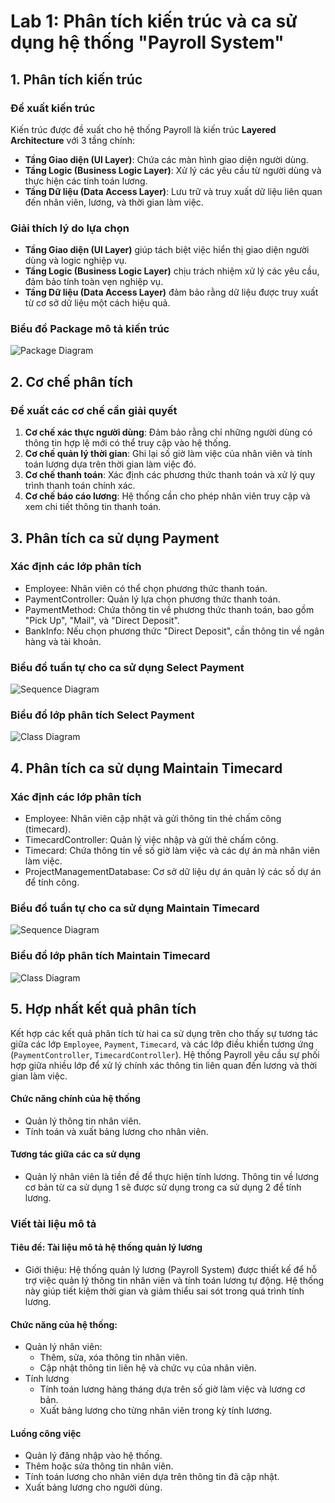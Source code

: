 # Lab 1: Phân tích kiến trúc và ca sử dụng hệ thống "Payroll System"

## 1. Phân tích kiến trúc

### Đề xuất kiến trúc
Kiến trúc được đề xuất cho hệ thống Payroll là kiến trúc **Layered Architecture** với 3 tầng chính:
- **Tầng Giao diện (UI Layer)**: Chứa các màn hình giao diện người dùng.
- **Tầng Logic (Business Logic Layer)**: Xử lý các yêu cầu từ người dùng và thực hiện các tính toán lương.
- **Tầng Dữ liệu (Data Access Layer)**: Lưu trữ và truy xuất dữ liệu liên quan đến nhân viên, lương, và thời gian làm việc.

### Giải thích lý do lựa chọn
- **Tầng Giao diện (UI Layer)** giúp tách biệt việc hiển thị giao diện người dùng và logic nghiệp vụ.
- **Tầng Logic (Business Logic Layer)** chịu trách nhiệm xử lý các yêu cầu, đảm bảo tính toàn vẹn nghiệp vụ.
- **Tầng Dữ liệu (Data Access Layer)** đảm bảo rằng dữ liệu được truy xuất từ cơ sở dữ liệu một cách hiệu quả.

### Biểu đồ Package mô tả kiến trúc
![Package Diagram](https://www.planttext.com/api/plantuml/png/T95B3e8m48RtdA8Ny08k3F6nS452eXSOouX87wHJ5iHmCXSUoIlO4fwnDDrqllxp_zD-tv-OB1XRIn5Lm4l8aQNG62t4fI6BahqYnjmUu4bMGZU82IXtbAXiTuCnBe1enBFIjP38mMIpadFmoWJjG_jwk_JeSMeqHw92vGkBdXwqiZuccXdRWohFwgx_UmufLfeEEDZLQPx8xJJo4IpSW72o2JpBPhCBJB9bDI6jAm8vHqc0TIPhyPmIkB_PgQCsYb5b_gVT-W400F__0m00)

## 2. Cơ chế phân tích

### Đề xuất các cơ chế cần giải quyết
1. **Cơ chế xác thực người dùng**: Đảm bảo rằng chỉ những người dùng có thông tin hợp lệ mới có thể truy cập vào hệ thống.
2. **Cơ chế quản lý thời gian**: Ghi lại số giờ làm việc của nhân viên và tính toán lương dựa trên thời gian làm việc đó.
3. **Cơ chế thanh toán**: Xác định các phương thức thanh toán và xử lý quy trình thanh toán chính xác.
4. **Cơ chế báo cáo lương**: Hệ thống cần cho phép nhân viên truy cập và xem chi tiết thông tin thanh toán.

## 3. Phân tích ca sử dụng Payment

### Xác định các lớp phân tích
 - Employee: Nhân viên có thể chọn phương thức thanh toán.
 - PaymentController: Quản lý lựa chọn phương thức thanh toán.
 - PaymentMethod: Chứa thông tin về phương thức thanh toán, bao gồm "Pick Up", "Mail", và "Direct Deposit".
 - BankInfo: Nếu chọn phương thức "Direct Deposit", cần thông tin về ngân hàng và tài khoản.
### Biểu đồ tuần tự cho ca sử dụng Select Payment
![Sequence Diagram](https://www.planttext.com/api/plantuml/png/h9EnIiD07CRtFCL_hD2-G0OfPb11YvFe96SQUqVJ_yLu9tHsS1079rUZ5B5GhE1YRkXmqlUu9_0Ll6j0WcreGBDS4kxx-7tt_-vBpTeNWgH23cAFX8AdqA7w4KyEcHwZLtg7rYOSaE4WGX5m52cFuoZr8Q16tI8aT3wTPzW3ORzVGhiGf22upj1RKfMizYD1UTU7OpsM49hyMTQnAbJGga2ILcozHWa8_J64i41iTAZ99mZ2v1bR_BnlmhPH4mRdai3fV2hXyuuPTOrD6qiEZRf2w5DkyYUhIerwip3CvBDaOrKc2rCwBXzssCB0fRWfW_pBeKBZKa-WQzJ8NyjAOh5cZmVB5F0xJsb4WkftXyKGi6Ut0DKFsBCkDQALXbFbif9bYs1_5y-u3tjkKex_jSeYmcwjrWMs40cWwuNuU--ET1OMPkWI_ZZNAKkbjcspkBjfdsy0003__mC0)

### Biểu đồ lớp phân tích Select Payment
![Class Diagram](https://www.planttext.com/api/plantuml/png/UhzxlqDnIM9HIMbk3bToJc9niO9Vnk55UV5XcOTNvIbKSoa0GNB6mzszUG4PnpOSMvYN7WBahKmEoKZComZ9FxmmJqCJegWqBztvuQwb1I4PXxS0LMNc-QK33V8ul20l7QYabWjgF2vZe7O5bnHbvgKhvEG_tBKm4sBmmrrh2_moW6G97YV0pNTwk7lcaGcP3tStbdfd0AdcF0mxYFCFQTPYyJMgZqg0uOcGGvOfVhXxOiZX1PdU6K1FByu3cOaS1xgwTdWznONNno3TkDnFM2SMNt4vfEQbW58B5nS0003__mC0)

## 4. Phân tích ca sử dụng Maintain Timecard

### Xác định các lớp phân tích
 - Employee: Nhân viên cập nhật và gửi thông tin thẻ chấm công (timecard).
 - TimecardController: Quản lý việc nhập và gửi thẻ chấm công.
 - Timecard: Chứa thông tin về số giờ làm việc và các dự án mà nhân viên làm việc.
 - ProjectManagementDatabase: Cơ sở dữ liệu dự án quản lý các số dự án để tính công.

### Biểu đồ tuần tự cho ca sử dụng Maintain Timecard
![Sequence Diagram](https://www.planttext.com/api/plantuml/png/h5H1IiD05DtFAVu5Ue4kf5YXGaD16aHN4gCaWycqj9c2o-B2XHjTYKYnjOXGA5fqbK5SZFGUSmAlu9-fO6W2dHOtap3pyzxxx_t9j_YiT1Ela_0u8fwVj3hG2EKZEzgdSi98vXrAMx2jnDtNDLMYp-iXFYwO6wfKu286j4OzLeP3EU7Wg_IPGwBFz8g74E0fyQ84wg5yPm7uygsW05PJQ1qvLbUberOU3s8bxYavPIV42hSw7pMLUDXHuiN1cak-nrKwPexymAsPx2EJezAdS-WgSGEn74Cxb5EoyZCesPbNvTePP6WlCLYeHuPCMcNODMN6ZQi2PtfokCInVjODt9Z-IWsmP02H7CRGqnxuTexdBJ2GJ2Cd1GEoliYQ4bDQWBIPl0CvyWtCpC_qRGQx-MV3sMB6iMpSXWZTi1livGZT1SonnDb6b5kACF-HKaQNzTN8mJhprw8hNjIKXKZZgqcTGQ0JssJayo0Lx4__sGZv0G00__y30000)

### Biểu đồ lớp phân tích Maintain Timecard
![Class Diagram](https://www.planttext.com/api/plantuml/png/d5B1IiCm6BxdANBKGrz1XXDsi1P5yIeroXhimbWJi8Y7uS7hUlGWRXOH1cNkcY0x_6NlyJ-1hs1IfnIf5CmXWU___k__lYGVPjL9P3YIQX0J5eT9GeC8diNPAOUve3U4sjL7K_2J2BMnctdaFHwAhUsg92nQ37lSmXQv9HkDN-HAnwD17wOfFKUzaBJCKB-g6do5UYMfZ42p2kL2qWHDLccN4yXzc0wgcTSmOqvxoJOculMRga_VHVDGJcpVMEr7zhWJJNueJM6kkiv6SpRceWKke6mc_74lFpwwwzancgSzD0lVshXNHmfrBdnujz0Injy-OjGlgMLc1v0VHb1yQTJVmVDssbEHzjnEvtzThLb8vr9Sk5z4o2S0003__mC0)

## 5. Hợp nhất kết quả phân tích

Kết hợp các kết quả phân tích từ hai ca sử dụng trên cho thấy sự tương tác giữa các lớp `Employee`, `Payment`, `Timecard`, và các lớp điều khiển tương ứng (`PaymentController`, `TimecardController`). Hệ thống Payroll yêu cầu sự phối hợp giữa nhiều lớp để xử lý chính xác thông tin liên quan đến lương và thời gian làm việc.

 #### Chức năng chính của hệ thống
 - Quản lý thông tin nhân viên.
 - Tính toán và xuất bảng lương cho nhân viên.
 #### Tương tác giữa các ca sử dụng
 - Quản lý nhân viên là tiền đề để thực hiện tính lương. Thông tin về lương cơ bản từ ca sử dụng 1 sẽ được sử dụng trong ca sử dụng 2 để tính lương.

 ### Viết tài liệu mô tả
 #### Tiêu đề: Tài liệu mô tả hệ thống quản lý lương
 - Giới thiệu: Hệ thống quản lý lương (Payroll System) được thiết kế để hỗ trợ việc quản lý thông tin nhân viên và tính toán lương tự động. Hệ thống này giúp tiết kiệm thời gian và giảm thiểu sai sót trong quá trình tính lương.
 #### Chức năng của hệ thống:
 - Quản lý nhân viên:
   + Thêm, sửa, xóa thông tin nhân viên.
   + Cập nhật thông tin liên hệ và chức vụ của nhân viên.
 - Tính lương
   + Tính toán lương hàng tháng dựa trên số giờ làm việc và lương cơ bản.
   + Xuất bảng lương cho từng nhân viên trong kỳ tính lương.
 #### Luồng công việc

 - Quản lý đăng nhập vào hệ thống.
 - Thêm hoặc sửa thông tin nhân viên.
 - Tính toán lương cho nhân viên dựa trên thông tin đã cập nhật.
 - Xuất bảng lương cho người dùng.


